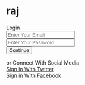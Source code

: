 # raj<!DOCTYPE html>
<!-- Created By CodingLab - www.codinglabweb.com -->
<html lang="en" dir="ltr">
  <head>
    <meta charset="UTF-8">
    <!---<title> Responsive Login Form | CodingLab </title>--->
    <link rel="stylesheet" href="style.css">
    <link rel="stylesheet" href="https://cdnjs.cloudflare.com/ajax/libs/font-awesome/5.15.2/css/all.min.css"/>
     <meta name="viewport" content="width=device-width, initial-scale=1.0">
  </head>
  <body>
    <div class="container">
      <form action="#">
        <div class="title">Login</div>
        <div class="input-box underline">
          <input type="text" placeholder="Enter Your Email" required>
          <div class="underline"></div>
        </div>
        <div class="input-box">
          <input type="password" placeholder="Enter Your Password" required>
          <div class="underline"></div>
        </div>
        <div class="input-box button">
          <input type="submit" name="" value="Continue">
        </div>
      </form>
        <div class="option">or Connect With Social Media</div>
        <div class="twitter">
          <a href="#"><i class="fab fa-twitter"></i>Sign in With Twitter</a>
        </div>
        <div class="facebook">
          <a href="#"><i class="fab fa-facebook-f"></i>Sign in With Facebook</a>
        </div>
    </div>
  </body>
</html>

